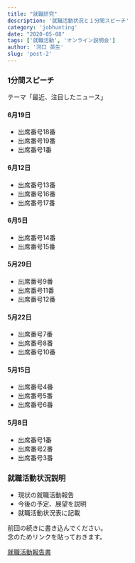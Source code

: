 ```yaml
---
title: "就職研究"
description: '就職活動状況と１分間スピーチ'
category: 'jobhunting'
date: "2020-05-08"
tags: ['就職活動', 'オンライン説明会']
author: '河口 英生'
slug: 'post-2'
---
```

<div class="post-section">
<h3 class="title is-5" >1分間スピーチ</h3>

テーマ「最近、注目したニュース」

<h4 class="title is-6" >6月19日</h4>

- 出席番号18番
- 出席番号19番
- 出席番号1番

<h4 class="title is-6" >6月12日</h4>

- 出席番号13番
- 出席番号16番
- 出席番号17番

<h4 class="title is-6" >6月5日</h4>

- 出席番号14番
- 出席番号15番

<h4 class="title is-6" >5月29日</h4>

- 出席番号9番
- 出席番号11番
- 出席番号12番

<h4 class="title is-6" >5月22日</h4>

- 出席番号7番
- 出席番号8番
- 出席番号10番

<h4 class="title is-6" >5月15日</h4>

- 出席番号4番
- 出席番号5番
- 出席番号6番

<h4 class="title is-6" >5月8日</h4>

- 出席番号1番
- 出席番号2番
- 出席番号3番

</div>

<div class="post-section">
<h3 class="title is-5" >就職活動状況説明</h3>

+ 現状の就職活動報告
+ 今後の予定、展望を説明
+ 就職活動状況表に記載

<p>前回の続きに書き込んでください。<br>
念のためリンクを貼っておきます。</p>

[就職活動報告書](https://drive.google.com/open?id=10HztcmpXkr-dAn5ACGksoPnnNy8GT7ZNvg4wH8DmgRM)
</div>